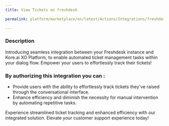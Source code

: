 ```yaml
---
title: View Tickets on freshdesk

permalink: platform/marketplace/en/latest/Actions/Integrations/freshdesk_viewTickets

---
```


### Description

Introducing seamless integration between your Freshdesk instance and Kore.ai XO Platform, to enable automated ticket management tasks within your dialog flow. Empower your users to effortlessly track their tickets!

### By authorizing this integration you can :
- Provide users with the ability to effortlessly track tickets they've raised through the conversational interface.
- Enhance efficiency and diminish the necessity for manual intervention by automating repetitive tasks.

Experience streamlined ticket tracking and enhanced efficiency with our integrated solution. Elevate your customer support experience today!
